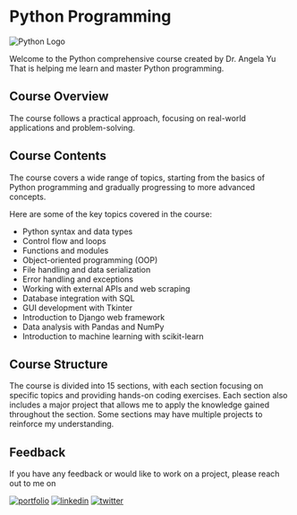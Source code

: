 # Python Programming 
![Python Logo](https://www.python.org/static/community_logos/python-logo-master-v3-TM.png)

Welcome to the Python comprehensive course created by Dr. Angela Yu That is helping me learn and master Python programming.

## Course Overview
The course follows a practical approach, focusing on real-world applications and problem-solving.

## Course Contents
The course covers a wide range of topics, starting from the basics of Python programming and gradually progressing to more advanced concepts. 

Here are some of the key topics covered in the course:

- Python syntax and data types
- Control flow and loops
- Functions and modules
- Object-oriented programming (OOP)
- File handling and data serialization
- Error handling and exceptions
- Working with external APIs and web scraping
- Database integration with SQL
- GUI development with Tkinter
- Introduction to Django web framework
- Data analysis with Pandas and NumPy
- Introduction to machine learning with scikit-learn

## Course Structure
The course is divided into 15 sections, with each section focusing on specific topics and providing hands-on coding exercises. Each section also includes a major project that allows me to apply the knowledge gained throughout the section. Some sections may have multiple projects to reinforce my understanding.
## Feedback

If you have any feedback or would like to work on a project, please reach out to me on 

[![portfolio](https://img.shields.io/badge/my_portfolio-000?style=for-the-badge&logo=ko-fi&logoColor=white)](https://.com/)
[![linkedin](https://img.shields.io/badge/linkedin-0A66C2?style=for-the-badge&logo=linkedin&logoColor=white)](https://www.linkedin.com/)
[![twitter](https://img.shields.io/badge/twitter-1DA1F2?style=for-the-badge&logo=twitter&logoColor=white)](https://twitter.com/itsrensei_dev)



